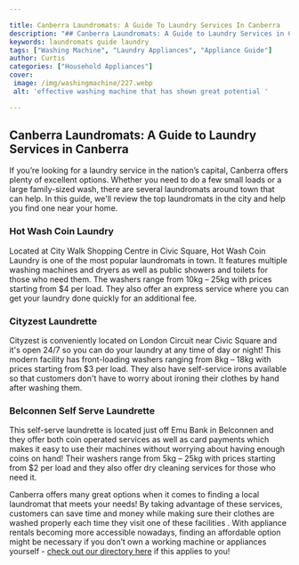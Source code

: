```yaml
---

title: Canberra Laundromats: A Guide To Laundry Services In Canberra
description: "## Canberra Laundromats: A Guide to Laundry Services in Canberra...lets find out"
keywords: laundromats guide laundry
tags: ["Washing Machine", "Laundry Appliances", "Appliance Guide"]
author: Curtis
categories: ["Household Appliances"]
cover: 
 image: /img/washingmachine/227.webp
 alt: 'effective washing machine that has shown great potential '

---
```


## Canberra Laundromats: A Guide to Laundry Services in Canberra 
If you’re looking for a laundry service in the nation’s capital, Canberra offers plenty of excellent options. Whether you need to do a few small loads or a large family-sized wash, there are several laundromats around town that can help. In this guide, we'll review the top laundromats in the city and help you find one near your home. 

### Hot Wash Coin Laundry 
Located at City Walk Shopping Centre in Civic Square, Hot Wash Coin Laundry is one of the most popular laundromats in town. It features multiple washing machines and dryers as well as public showers and toilets for those who need them. The washers range from 10kg – 25kg with prices starting from $4 per load. They also offer an express service where you can get your laundry done quickly for an additional fee. 

### Cityzest Laundrette 
Cityzest is conveniently located on London Circuit near Civic Square and it's open 24/7 so you can do your laundry at any time of day or night! This modern facility has front-loading washers ranging from 8kg – 18kg with prices starting from $3 per load. They also have self-service irons available so that customers don't have to worry about ironing their clothes by hand after washing them. 


### Belconnen Self Serve Laundrette 
This self-serve laundrette is located just off Emu Bank in Belconnen and they offer both coin operated services as well as card payments which makes it easy to use their machines without worrying about having enough coins on hand! Their washers range from 5kg – 25kg with prices starting from $2 per load and they also offer dry cleaning services for those who need it. 

 Canberra offers many great options when it comes to finding a local laundromat that meets your needs! By taking advantage of these services, customers can save time and money while making sure their clothes are washed properly each time they visit one of these facilities . With appliance rentals becoming more accessible nowadays, finding an affordable option might be necessary if you don’t own a working machine or appliances yourself - [check out our directory here](./pages/appliance-rental) if this applies to you!
